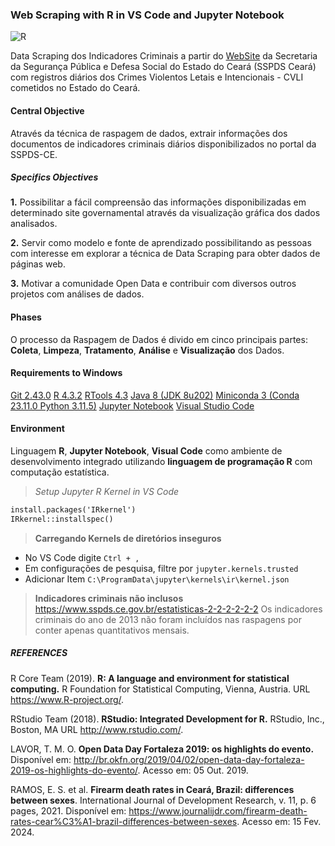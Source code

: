 ### Web Scraping with R in VS Code and Jupyter Notebook

![R](https://scrape-it.cloud/assets/cache_image/assets/blog_img/web-scraping-in-r_1280x533_301.webp)

Data Scraping dos Indicadores Criminais a partir do [WebSite](https://www.sspds.ce.gov.br/) da Secretaria da Segurança Pública e Defesa Social do Estado do Ceará (SSPDS Ceará) com registros diários dos Crimes Violentos Letais e Intencionais - CVLI cometidos no Estado do Ceará.

#### Central Objective
Através da técnica de raspagem de dados, extrair informações dos documentos de indicadores criminais diários disponibilizados no portal da SSPDS-CE.

##### Specifics Objectives
**1.** Possibilitar a fácil compreensão das informações disponibilizadas em determinado site governamental através da visualização gráfica dos dados analisados.

**2.** Servir como modelo e fonte de aprendizado possibilitando as pessoas com interesse em explorar a técnica de Data Scraping para obter dados de páginas web.

**3.** Motivar a comunidade Open Data e contribuir com diversos outros projetos com análises de dados.

#### Phases
O processo da Raspagem de Dados é divido em cinco principais partes:
**Coleta**, **Limpeza**, **Tratamento**, **Análise** e **Visualização** dos Dados.

#### Requirements to Windows
[Git 2.43.0](https://github.com/git-for-windows/git/releases/download/v2.43.0.windows.1/Git-2.43.0-64-bit.exe)
[R 4.3.2](https://cran.r-project.org/bin/windows/base/R-4.3.2-win.exe)
[RTools 4.3](https://cran.r-project.org/bin/windows/Rtools/rtools43/files/rtools43-5958-5975.exe)
[Java 8 (JDK 8u202)](https://mirrors.huaweicloud.com/java/jdk/8u202-b08/jdk-8u202-windows-x64.exe)
[Miniconda 3 (Conda 23.11.0 Python 3.11.5)](https://repo.anaconda.com/miniconda/Miniconda3-latest-Windows-x86_64.exe)
[Jupyter Notebook](https://jupyter.org/install#jupyter-notebook)
[Visual Studio Code](https://code.visualstudio.com/sha/download?build=stable&os=win32-x64-user)

#### Environment
Linguagem **R**, **Jupyter Notebook**, **Visual Code** como ambiente de desenvolvimento integrado utilizando **linguagem de programação R** com computação estatística.

> *Setup Jupyter R Kernel in VS Code*
  ```cmd
  install.packages('IRkernel')
  IRkernel::installspec()
  ```
> **Carregando Kernels de diretórios inseguros**
  - No VS Code digite `Ctrl + ,`
  - Em configurações de pesquisa, filtre por `jupyter.kernels.trusted`
  - Adicionar Item `C:\ProgramData\jupyter\kernels\ir\kernel.json`

> **Indicadores criminais não inclusos**
  https://www.sspds.ce.gov.br/estatisticas-2-2-2-2-2-2
  Os indicadores criminais do ano de 2013 não foram incluídos nas raspagens por conter apenas quantitativos mensais.

##### REFERENCES
R Core Team (2019). **R: A language and environment for statistical computing.** R Foundation for Statistical Computing, Vienna, Austria. URL https://www.R-project.org/.

RStudio Team (2018). **RStudio: Integrated Development for R.** RStudio, Inc., Boston, MA URL http://www.rstudio.com/.

LAVOR, T. M. O. **Open Data Day Fortaleza 2019: os highlights do evento.** Disponível em: http://br.okfn.org/2019/04/02/open-data-day-fortaleza-2019-os-highlights-do-evento/. Acesso em: 05 Out. 2019.

RAMOS, E. S. et al. **Firearm death rates in Ceará, Brazil: differences between sexes**. International Journal of Development Research, v. 11, p. 6 pages, 2021. Disponível em: https://www.journalijdr.com/firearm-death-rates-cear%C3%A1-brazil-differences-between-sexes. Acesso em: 15 Fev. 2024.